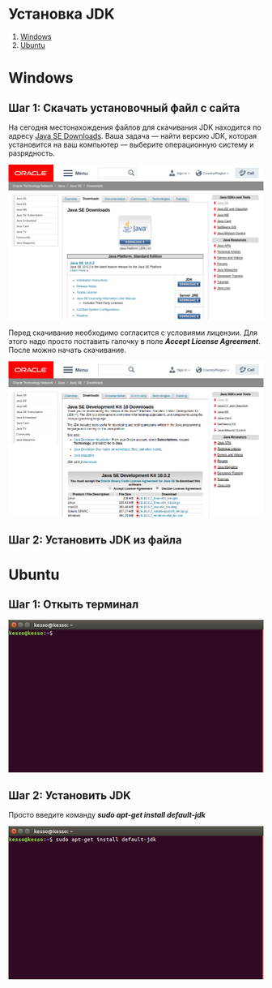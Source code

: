 # Установка JDK
1. [Windows](#win)
2. [Ubuntu](#lin)

<a name="win"/>

# Windows

## Шаг 1: Скачать установочный файл с сайта

На сегодня местонахождения файлов для скачивания JDK находится по адресу [Java SE Downloads](https://www.oracle.com/technetwork/java/javase/downloads/index.html). Ваша задача — найти версию JDK, которая установится на ваш компьютер — выберите операционную систему и разрядность.

![download](../resources/jdk_download_1.png)

Перед скачивание необходимо согласится с условиями лицензии. Для этого надо просто поставить галочку в поле _**Accept License Agreement**_. После можно начать скачивание.

![download](../resources/jdk_download_2.png)


## Шаг 2: Установить JDK из файла

<a name="lin"/>

# Ubuntu

## Шаг 1: Откыть терминал

![terminal](../resources/jdk_install_linux.png)

## Шаг 2: Установить JDK

Просто введите команду _**sudo apt-get install default-jdk**_

![terminal](../resources/jdk_install_linix_2.png)

##
